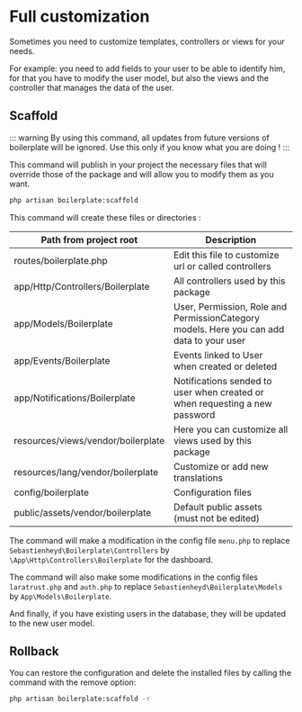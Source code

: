 # Full customization

Sometimes you need to customize templates, controllers or views for your needs.

For example: you need to add fields to your user to be able to identify him, for that you have to modify the user model, but also the views and the controller that manages the data of the user.

## Scaffold

::: warning
By using this command, all updates from future versions of boilerplate will be ignored. Use this only if you know what you are doing !
:::

This command will publish in your project the necessary files that will override those of the package and will allow you to modify them as you want.

```bash
php artisan boilerplate:scaffold
```

This command will create these files or directories :

| Path from project root | Description |
| --- | --- |
| routes/boilerplate.php | Edit this file to customize url or called controllers |
| app/Http/Controllers/Boilerplate | All controllers used by this package |
| app/Models/Boilerplate | User, Permission, Role and PermissionCategory models. Here you can add data to your user |
| app/Events/Boilerplate | Events linked to User when created or deleted |
| app/Notifications/Boilerplate | Notifications sended to user when created or when requesting a new password |
| resources/views/vendor/boilerplate | Here you can customize all views used by this package |
| resources/lang/vendor/boilerplate | Customize or add new translations |
| config/boilerplate | Configuration files |
| public/assets/vendor/boilerplate | Default public assets (must not be edited) |

The command will make a modification in the config file `menu.php` to replace `Sebastienheyd\Boilerplate\Controllers` 
by `\App\Http\Controllers\Boilerplate` for the dashboard.

The command will also make some modifications in the config files `laratrust.php` and `auth.php` to replace 
`Sebastienheyd\Boilerplate\Models` by `App\Models\Boilerplate`.

And finally, if you have existing users in the database, they will be updated to the new user model.

## Rollback

You can restore the configuration and delete the installed files by calling the command with the remove option:

```bash
php artisan boilerplate:scaffold -r
```